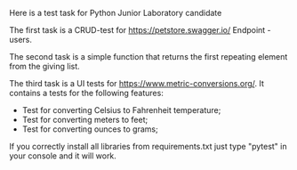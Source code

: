 Here is a test task for Python Junior Laboratory candidate

The first task is a CRUD-test for https://petstore.swagger.io/ Endpoint - users.

The second task is a simple function that returns the first repeating element from the giving list.

The third task is a UI tests for https://www.metric-conversions.org/.
It contains a tests for the following features:
- Test for converting Celsius to Fahrenheit temperature;
- Test for converting meters to feet;
- Test for converting ounces to grams;

If you correctly install all libraries from requirements.txt just type "pytest" in your console and it will work.
